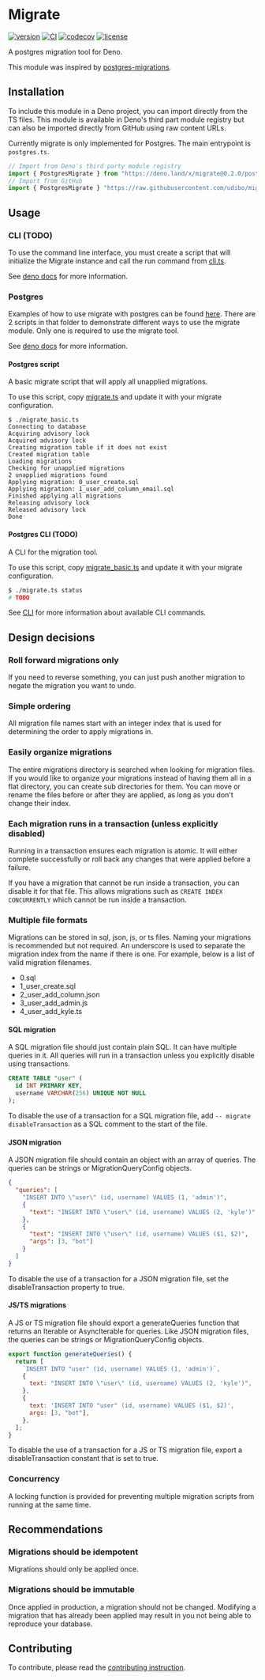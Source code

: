 # Migrate

[![version](https://img.shields.io/badge/release-0.2.0-success)](https://deno.land/x/migrate@0.2.0)
[![CI](https://github.com/udibo/migrate/workflows/CI/badge.svg)](https://github.com/udibo/migrate/actions?query=workflow%3ACI)
[![codecov](https://codecov.io/gh/udibo/migrate/branch/main/graph/badge.svg?token=8Q7TSUFWUY)](https://codecov.io/gh/udibo/migrate)
[![license](https://img.shields.io/github/license/udibo/migrate)](https://github.com/udibo/migrate/blob/master/LICENSE)

A postgres migration tool for Deno.

This module was inspired by
[postgres-migrations](https://www.npmjs.com/package/postgres-migrations).

## Installation

To include this module in a Deno project, you can import directly from the TS
files. This module is available in Deno's third part module registry but can
also be imported directly from GitHub using raw content URLs.

Currently migrate is only implemented for Postgres. The main entrypoint is
`postgres.ts`.

```ts
// Import from Deno's third party module registry
import { PostgresMigrate } from "https://deno.land/x/migrate@0.2.0/postgres.ts";
// Import from GitHub
import { PostgresMigrate } "https://raw.githubusercontent.com/udibo/migrate/0.2.0/postgres.ts";
```

## Usage

### CLI (TODO)

To use the command line interface, you must create a script that will initialize
the Migrate instance and call the run command from [cli.ts](cli.ts).

See [deno docs](https://doc.deno.land/https/deno.land/x/migrate@0.2.0/cli.ts)
for more information.

### Postgres

Examples of how to use migrate with postgres can be found
[here](examples/postgres). There are 2 scripts in that folder to demonstrate
different ways to use the migrate module. Only one is required to use the
migrate tool.

See
[deno docs](https://doc.deno.land/https/deno.land/x/migrate@0.2.0/postgres.ts)
for more information.

#### Postgres script

A basic migrate script that will apply all unapplied migrations.

To use this script, copy [migrate.ts](examples/postgres/migrate.ts) and update
it with your migrate configuration.

```
$ ./migrate_basic.ts
Connecting to database
Acquiring advisory lock
Acquired advisory lock
Creating migration table if it does not exist
Created migration table
Loading migrations
Checking for unapplied migrations
2 unapplied migrations found
Applying migration: 0_user_create.sql
Applying migration: 1_user_add_column_email.sql
Finished applying all migrations
Releasing advisory lock
Released advisory lock
Done
```

#### Postgres CLI (TODO)

A CLI for the migration tool.

To use this script, copy [migrate_basic.ts](examples/postgres/migrate_basic.ts)
and update it with your migrate configuration.

```sh
$ ./migrate.ts status
# TODO
```

See [CLI](#cli) for more information about available CLI commands.

## Design decisions

### Roll forward migrations only

If you need to reverse something, you can just push another migration to negate
the migration you want to undo.

### Simple ordering

All migration file names start with an integer index that is used for
determining the order to apply migrations in.

### Easily organize migrations

The entire migrations directory is searched when looking for migration files. If
you would like to organize your migrations instead of having them all in a flat
directory, you can create sub directories for them. You can move or rename the
files before or after they are applied, as long as you don't change their index.

### Each migration runs in a transaction (unless explicitly disabled)

Running in a transaction ensures each migration is atomic. It will either
complete successfully or roll back any changes that were applied before a
failure.

If you have a migration that cannot be run inside a transaction, you can disable
it for that file. This allows migrations such as `CREATE INDEX CONCURRENTLY`
which cannot be run inside a transaction.

### Multiple file formats

Migrations can be stored in sql, json, js, or ts files. Naming your migrations
is recommended but not required. An underscore is used to separate the migration
index from the name if there is one. For example, below is a list of valid
migration filenames.

- 0.sql
- 1_user_create.sql
- 2_user_add_column.json
- 3_user_add_admin.js
- 4_user_add_kyle.ts

#### SQL migration

A SQL migration file should just contain plain SQL. It can have multiple queries
in it. All queries will run in a transaction unless you explicitly disable using
transactions.

```sql
CREATE TABLE "user" (
  id INT PRIMARY KEY,
  username VARCHAR(256) UNIQUE NOT NULL
);
```

To disable the use of a transaction for a SQL migration file, add
`-- migrate disableTransaction` as a SQL comment to the start of the file.

#### JSON migration

A JSON migration file should contain an object with an array of queries. The
queries can be strings or MigrationQueryConfig objects.

```json
{
  "queries": [
    "INSERT INTO \"user\" (id, username) VALUES (1, 'admin')",
    {
      "text": "INSERT INTO \"user\" (id, username) VALUES (2, 'kyle')"
    },
    {
      "text": "INSERT INTO \"user\" (id, username) VALUES ($1, $2)",
      "args": [3, "bot"]
    }
  ]
}
```

To disable the use of a transaction for a JSON migration file, set the
disableTransaction property to true.

#### JS/TS migrations

A JS or TS migration file should export a generateQueries function that returns
an Iterable or AsyncIterable for queries. Like JSON migration files, the queries
can be strings or MigrationQueryConfig objects.

```js
export function generateQueries() {
  return [
    `INSERT INTO "user" (id, username) VALUES (1, 'admin')`,
    {
      text: "INSERT INTO \"user\" (id, username) VALUES (2, 'kyle')",
    },
    {
      text: 'INSERT INTO "user" (id, username) VALUES ($1, $2)',
      args: [3, "bot"],
    },
  ];
}
```

To disable the use of a transaction for a JS or TS migration file, export a
disableTransaction constant that is set to true.

### Concurrency

A locking function is provided for preventing multiple migration scripts from
running at the same time.

## Recommendations

### Migrations should be idempotent

Migrations should only be applied once.

### Migrations should be immutable

Once applied in production, a migration should not be changed. Modifying a
migration that has already been applied may result in you not being able to
reproduce your database.

## Contributing

To contribute, please read the [contributing instruction](CONTRIBUTING.md).
